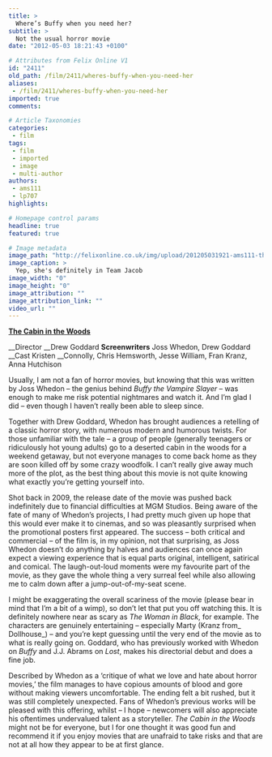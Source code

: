 ```yaml
---
title: >
  Where’s Buffy when you need her?
subtitle: >
  Not the usual horror movie
date: "2012-05-03 18:21:43 +0100"

# Attributes from Felix Online V1
id: "2411"
old_path: /film/2411/wheres-buffy-when-you-need-her
aliases:
 - /film/2411/wheres-buffy-when-you-need-her
imported: true
comments:

# Article Taxonomies
categories:
 - film
tags:
 - film
 - imported
 - image
 - multi-author
authors:
 - ams111
 - lp707
highlights:

# Homepage control params
headline: true
featured: true

# Image metadata
image_path: "http://felixonline.co.uk/img/upload/201205031921-ams111-the_cabin_in_the_woods.jpg"
image_caption: >
  Yep, she's definitely in Team Jacob
image_width: "0"
image_height: "0"
image_attribution: ""
image_attribution_link: ""
video_url: ""
---
```


[__The Cabin in the Woods__](http://www.imdb.com/title/tt1259521/)

__Director __Drew Goddard
__Screenwriters__ Joss Whedon, Drew Goddard
__Cast Kristen __Connolly, Chris Hemsworth, Jesse William, Fran Kranz, Anna Hutchison

Usually, I am not a fan of horror movies, but knowing that this was written by Joss Whedon – the genius behind _Buffy the Vampire Slayer_ – was enough to make me risk potential nightmares and watch it. And I’m glad I did – even though I haven’t really been able to sleep since.

Together with Drew Goddard, Whedon has brought audiences a retelling of a classic horror story, with numerous modern and humorous twists. For those unfamiliar with the tale – a group of people (generally teenagers or ridiculously hot young adults) go to a deserted cabin in the woods for a weekend getaway, but not everyone manages to come back home as they are soon killed off by some crazy woodfolk. I can’t really give away much more of the plot, as the best thing about this movie is not quite knowing what exactly you’re getting yourself into.

Shot back in 2009, the release date of the movie was pushed back indefinitely due to financial difficulties at MGM Studios. Being aware of the fate of many of Whedon’s projects, I had pretty much given up hope that this would ever make it to cinemas, and so was pleasantly surprised when the promotional posters first appeared. The success – both critical and commercial – of the film is, in my opinion, not that surprising, as Joss Whedon doesn’t do anything by halves and audiences can once again expect a viewing experience that is equal parts original, intelligent, satirical and comical. The laugh-out-loud moments were my favourite part of the movie, as they gave the whole thing a very surreal feel while also allowing me to calm down after a jump-out-of-my-seat scene.

I might be exaggerating the overall scariness of the movie (please bear in mind that I’m a bit of a wimp), so don’t let that put you off watching this. It is definitely nowhere near as scary as _The Woman in Black_, for example. The characters are genuinely entertaining – especially Marty (Kranz from_ Dollhouse_) – and you’re kept guessing until the very end of the movie as to what is really going on. Goddard, who has previously worked with Whedon on _Buffy_ and J.J. Abrams on _Lost_, makes his directorial debut and does a fine job.

Described by Whedon as a ‘critique of what we love and hate about horror movies,’ the film manages to have copious amounts of blood and gore without making viewers uncomfortable. The ending felt a bit rushed, but it was still completely unexpected. Fans of Whedon’s previous works will be pleased with this offering, whilst – I hope – newcomers will also appreciate his oftentimes undervalued talent as a storyteller. _The Cabin in the Woods_ might not be for everyone, but I for one thought it was good fun and recommend it if you enjoy movies that are unafraid to take risks and that are not at all how they appear to be at first glance.
